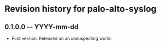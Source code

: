 # Revision history for palo-alto-syslog

## 0.1.0.0 -- YYYY-mm-dd

* First version. Released on an unsuspecting world.
